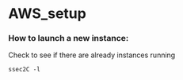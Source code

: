 # AWS_setup

### How to launch a new instance:

Check to see if there are already instances running

`ssec2C -l`
